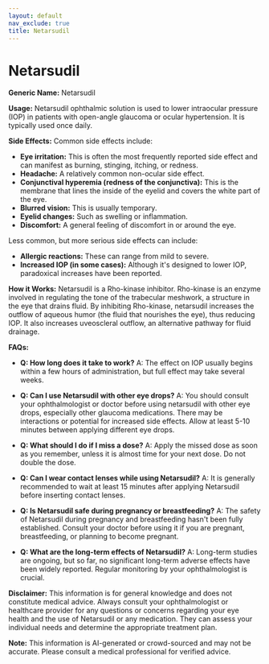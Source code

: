```yaml
---
layout: default
nav_exclude: true
title: Netarsudil
---
```


# Netarsudil

**Generic Name:** Netarsudil

**Usage:**  Netarsudil ophthalmic solution is used to lower intraocular pressure (IOP) in patients with open-angle glaucoma or ocular hypertension.  It is typically used once daily.

**Side Effects:**  Common side effects include:

* **Eye irritation:**  This is often the most frequently reported side effect and can manifest as burning, stinging, itching, or redness.
* **Headache:**  A relatively common non-ocular side effect.
* **Conjunctival hyperemia (redness of the conjunctiva):**  This is the membrane that lines the inside of the eyelid and covers the white part of the eye.
* **Blurred vision:**  This is usually temporary.
* **Eyelid changes:**  Such as swelling or inflammation.
* **Discomfort:**  A general feeling of discomfort in or around the eye.


Less common, but more serious side effects can include:

* **Allergic reactions:**  These can range from mild to severe.
* **Increased IOP (in some cases):** Although it's designed to lower IOP, paradoxical increases have been reported.

**How it Works:** Netarsudil is a Rho-kinase inhibitor.  Rho-kinase is an enzyme involved in regulating the tone of the trabecular meshwork, a structure in the eye that drains fluid. By inhibiting Rho-kinase, netarsudil increases the outflow of aqueous humor (the fluid that nourishes the eye), thus reducing IOP.  It also increases uveoscleral outflow, an alternative pathway for fluid drainage.

**FAQs:**

* **Q: How long does it take to work?** A:  The effect on IOP usually begins within a few hours of administration, but full effect may take several weeks.

* **Q: Can I use Netarsudil with other eye drops?** A:  You should consult your ophthalmologist or doctor before using netarsudil with other eye drops, especially other glaucoma medications.  There may be interactions or potential for increased side effects.  Allow at least 5-10 minutes between applying different eye drops.

* **Q: What should I do if I miss a dose?** A: Apply the missed dose as soon as you remember, unless it is almost time for your next dose.  Do not double the dose.

* **Q: Can I wear contact lenses while using Netarsudil?** A:  It is generally recommended to wait at least 15 minutes after applying Netarsudil before inserting contact lenses.

* **Q: Is Netarsudil safe during pregnancy or breastfeeding?** A: The safety of Netarsudil during pregnancy and breastfeeding hasn't been fully established. Consult your doctor before using it if you are pregnant, breastfeeding, or planning to become pregnant.

* **Q: What are the long-term effects of Netarsudil?** A: Long-term studies are ongoing, but so far, no significant long-term adverse effects have been widely reported.  Regular monitoring by your ophthalmologist is crucial.


**Disclaimer:** This information is for general knowledge and does not constitute medical advice.  Always consult your ophthalmologist or healthcare provider for any questions or concerns regarding your eye health and the use of Netarsudil or any medication.  They can assess your individual needs and determine the appropriate treatment plan.


**Note:** This information is AI-generated or crowd-sourced and may not be accurate. Please consult a medical professional for verified advice.